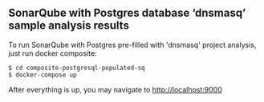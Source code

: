 ## SonarQube with Postgres database ‘dnsmasq’ sample analysis results

To run SonarQube with Postgres pre-filled with 'dnsmasq' project analysis,
just run docker composite:

```
$ cd composite-postgresql-populated-sq
$ docker-compose up
```

After everything is up, you may navigate to [http://localhost:9000](http://localhost:9000)
